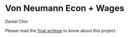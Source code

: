 # Von Neumann Econ + Wages
Daniel Chin  

Please read the [final writeup](https://github.com/Daniel-Chin/WageSim/blob/master/writeup/writeup.pdf) to know about this project.  
